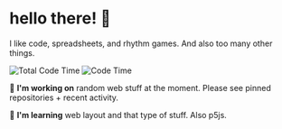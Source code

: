 # hello there! 👋
I like code, spreadsheets, and rhythm games. And also too many other things.

![Total Code Time](https://img.shields.io/endpoint?logo=WakaTime&style=flat-square&url=https%3A%2F%2Freadme-badges-2fqa25z124p6.runkit.sh%2Fwakatime%2Fall_time_since_today%3Fuser%3D12beesinatrenchcoat) ![Code Time](https://img.shields.io/endpoint?style=flat-square&url=https://codetime-api.datreks.com/badge/2254?logoColor=white%26project=%26recentMS=604800000%26showProject=false)

:telescope: **I'm working on** random web stuff at the moment. Please see pinned repositories + recent activity.

:seedling: **I'm learning** web layout and that type of stuff. Also p5js.
